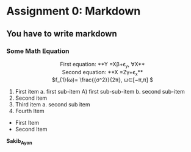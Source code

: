 # Assignment 0: Markdown
## You have to write markdown
### Some Math Equation

<p align = "center">
  First  equation: **Y =Xβ+ϵ<sub>y</sub>, ∀X**  <br>
  Second equation: **X =Zγ+ϵ<sub>x</sub>**      <br>
  $f_{1}(ω)= \frac{{σ^2}}{2π}, ω∈[−π,π] $
</p>


1. First item a. first sub-item A) first sub-sub-item b. second sub-item
2. Second item
3. Third item a. second sub item
4. Fourth Item

- First Item
- Second Item





**Sakib<sub>Ayon</sub>**
                    
                
                    


